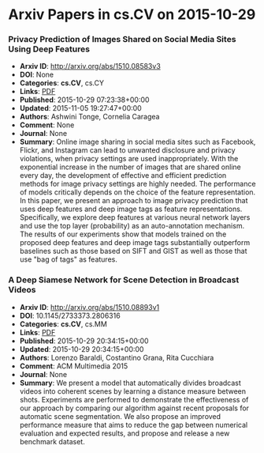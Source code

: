 # Arxiv Papers in cs.CV on 2015-10-29
### Privacy Prediction of Images Shared on Social Media Sites Using Deep Features
- **Arxiv ID**: http://arxiv.org/abs/1510.08583v3
- **DOI**: None
- **Categories**: **cs.CV**, cs.CY
- **Links**: [PDF](http://arxiv.org/pdf/1510.08583v3)
- **Published**: 2015-10-29 07:23:38+00:00
- **Updated**: 2015-11-05 19:27:47+00:00
- **Authors**: Ashwini Tonge, Cornelia Caragea
- **Comment**: None
- **Journal**: None
- **Summary**: Online image sharing in social media sites such as Facebook, Flickr, and Instagram can lead to unwanted disclosure and privacy violations, when privacy settings are used inappropriately. With the exponential increase in the number of images that are shared online every day, the development of effective and efficient prediction methods for image privacy settings are highly needed. The performance of models critically depends on the choice of the feature representation. In this paper, we present an approach to image privacy prediction that uses deep features and deep image tags as feature representations. Specifically, we explore deep features at various neural network layers and use the top layer (probability) as an auto-annotation mechanism. The results of our experiments show that models trained on the proposed deep features and deep image tags substantially outperform baselines such as those based on SIFT and GIST as well as those that use "bag of tags" as features.



### A Deep Siamese Network for Scene Detection in Broadcast Videos
- **Arxiv ID**: http://arxiv.org/abs/1510.08893v1
- **DOI**: 10.1145/2733373.2806316
- **Categories**: **cs.CV**, cs.MM
- **Links**: [PDF](http://arxiv.org/pdf/1510.08893v1)
- **Published**: 2015-10-29 20:34:15+00:00
- **Updated**: 2015-10-29 20:34:15+00:00
- **Authors**: Lorenzo Baraldi, Costantino Grana, Rita Cucchiara
- **Comment**: ACM Multimedia 2015
- **Journal**: None
- **Summary**: We present a model that automatically divides broadcast videos into coherent scenes by learning a distance measure between shots. Experiments are performed to demonstrate the effectiveness of our approach by comparing our algorithm against recent proposals for automatic scene segmentation. We also propose an improved performance measure that aims to reduce the gap between numerical evaluation and expected results, and propose and release a new benchmark dataset.



